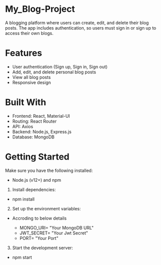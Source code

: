 # My_Blog-Project

A blogging platform where users can create, edit, and delete their blog posts. The app includes authentication, so users must sign in or sign up to access their own blogs.

# Features
 - User authentication (Sign up, Sign in, Sign out)
 - Add, edit, and delete personal blog posts
 - View all blog posts
 - Responsive design

# Built With
 - Frontend: React, Material-UI
 - Routing: React Router
 - API: Axios 
 - Backend: Node.js, Express.js 
 - Database: MongoDB

# Getting Started
Make sure you have the following installed:
 - Node.js (v12+) and npm

1. Install dependencies:
 - npm install

2. Set up the environment variables:
 - Accroding to below details

   - MONGO_URI= "Your MongoDB URL"
   - JWT_SECRET= "Your Jwt Secret"
   - PORT= "Your Port"

3. Start the development server:
 - npm start
